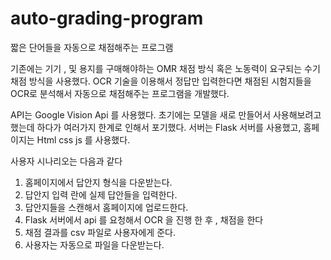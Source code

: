 # auto-grading-program
짧은 단어들을 자동으로 채점해주는 프로그램

기존에는 기기 , 및 용지를 구매해야하는 OMR 채점 방식 혹은 노동력이 요구되는 수기 채점 방식을 사용했다. OCR 기술을 이용해서 정답만 입력한다면 채점된 시험지들을 OCR로 분석해서 자동으로 채점해주는 프로그램을 개발했다.

API는 Google Vision Api 를 사용했다.
초기에는 모델을 새로 만들어서 사용해보려고했는데 하다가 여러가지 한계로 인해서 포기했다.
서버는 Flask 서버를 사용했고, 홈페이지는 Html css js 를 사용했다.


사용자 시나리오는 다음과 같다

1. 홈페이지에서 답안지 형식을 다운받는다.
2. 답안지 입력 란에 실제 답안들을 입력한다.
3. 답안지들을 스캔해서 홈페이지에 업로드한다.
4. Flask 서버에서 api 를 요청해서 OCR 을 진행 한 후 , 채점을 한다
5. 채점 결과를 csv 파일로 사용자에게 준다.
6. 사용자는 자동으로 파일을 다운받는다. 
